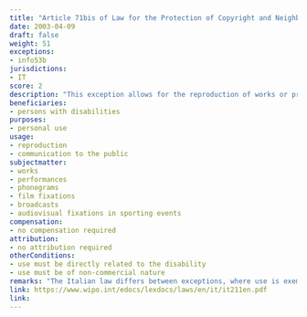 ```yaml
---
title: "Article 71bis of Law for the Protection of Copyright and Neighbouring Rights"
date: 2003-04-09 
draft: false
weight: 51
exceptions:
- info53b
jurisdictions:
- IT
score: 2
description: "This exception allows for the reproduction of works or protected subject matter as well as the communication to the public by persons with a disability, for personal use, provided these permitted acts are directly related to the disability and of non-commercial nature, as well as limited to the extent required by the specific disability. Disability categories, the criteria to identify individual beneficiaries and the conditions to enjoy the exception are defined in a Ministerial Decree or 2007." 
beneficiaries:
- persons with disabilities
purposes: 
- personal use
usage:
- reproduction 
- communication to the public
subjectmatter:
- works
- performances
- phonograms
- film fixations
- broadcasts
- audiovisual fixations in sporting events
compensation:
- no compensation required
attribution: 
- no attribution required
otherConditions: 
- use must be directly related to the disability 
- use must be of non-commercial nature
remarks: "The Italian law differs between exceptions, where use is exempt from the rightsholder's authorisation and no payment is due, and limitations, where payment of equitable compensation is due.<br /><br />Under art. 71decies, exceptions and limitations to authors’ right apply also to the neighbouring rights."
link: https://www.wipo.int/edocs/lexdocs/laws/en/it/it211en.pdf
link: 
---
```

